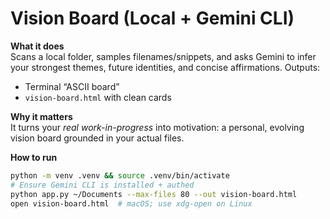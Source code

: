 # Vision Board (Local + Gemini CLI)

**What it does**  
Scans a local folder, samples filenames/snippets, and asks Gemini to infer your strongest themes, future identities, and concise affirmations. Outputs:
- Terminal “ASCII board”
- `vision-board.html` with clean cards

**Why it matters**  
It turns your *real work-in-progress* into motivation: a personal, evolving vision board grounded in your actual files.

**How to run**
```bash
python -m venv .venv && source .venv/bin/activate
# Ensure Gemini CLI is installed + authed
python app.py ~/Documents --max-files 80 --out vision-board.html
open vision-board.html  # macOS; use xdg-open on Linux
